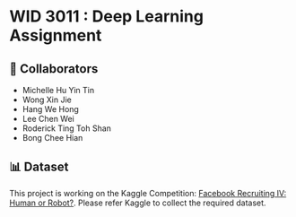 # WID 3011 : Deep Learning Assignment

## 👥 Collaborators
- Michelle Hu Yin Tin
- Wong Xin Jie
- Hang We Hong
- Lee Chen Wei
- Roderick Ting Toh Shan
- Bong Chee Hian

## 📊 Dataset
This project is working on the Kaggle Competition: [Facebook Recruiting IV: Human or Robot?](https://www.kaggle.com/competitions/facebook-recruiting-iv-human-or-bot). Please refer Kaggle to collect the required dataset.